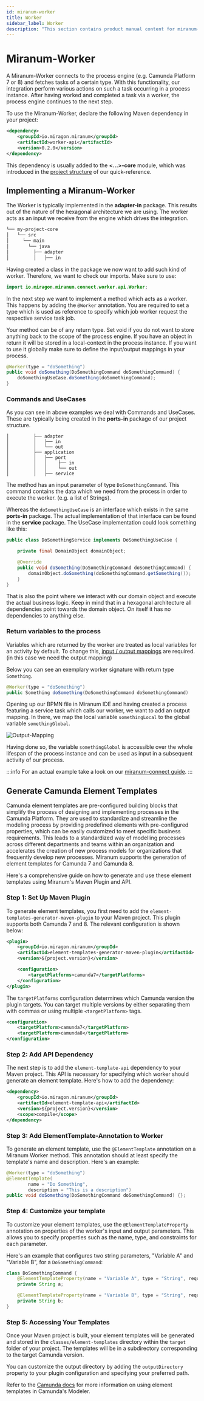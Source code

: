 ```yaml
---
id: miranum-worker
title: Worker
sidebar_label: Worker
description: "This section contains product manual content for miranum-worker."
---
```


# Miranum-Worker
A Miranum-Worker connects to the process engine (e.g. Camunda Platform 7 or 8) and fetches tasks of a certain type.
With this functionality, our integration perform various actions on such a task occurring in a process instance. After having
worked and completed a task via a worker, the process engine continues to the next step. 

To use the Miranum-Worker, declare the following Maven dependency in your project:
```xml
<dependency>
    <groupId>io.miragon.miranum</groupId>
    <artifactId>worker-api</artifactId>
    <version>0.2.0</version>
</dependency>
```

This dependency is usually added to the **<...>-core** module, which was introduced in the 
[project structure](./quick-reference.md#project-structure) of our quick-reference. 

## Implementing a Miranum-Worker 
The Worker is typically implemented in the **adapter-in** package. This results out of the nature of the hexagonal architecture 
we are using. The worker acts as an input we receive from the engine which drives the integration.
```bash
└── my-project-core
│   └── src
│     └── main
│       └── java
│         ├── adapter
│         │   ├── in
```

Having created a class in the package we now want to add such kind of worker. Therefore, we want to check our imports. 
Make sure to use:
```java
import io.miragon.miranum.connect.worker.api.Worker;
```

In the next step we want to implement a method which acts as a worker. 
This happens by adding the `@Worker` annotation. You are required to set a type which is used as reference to specify which 
job worker request the respective service task job. 

Your method can be of any return type. Set void if you do not want to store anything back to the scope of the process engine. 
If you have an object in return it will be stored in a local-context in the process instance. If you want to use it globally 
make sure to define the input/output mappings in your process.

```java
@Worker(type = "doSomething") 
public void doSomething(DoSomethingCommand doSomethingCommand) {
    doSomethingUseCase.doSomething(doSomethingCommand);
}
```

### Commands and UseCases
As you can see in above examples we deal with Commands and UseCases. These are typically being created in the **ports-in** package
of our project structure.
```
│         ├── adapter
│         │   ├── in
│         │   └── out
│         ├── application
│         │   ├── port
│         │   │    ├── in
│         │   │    └── out
│         │   ├── service
```
The method has an input parameter of type `DoSomethingCommand`. This command contains the data which we need from 
the process in order to execute the worker. (e.g. a list of Strings). 

Whereas the `doSomethingUseCase` is an interface which exists in the same **ports-in** package.
The actual implementation of that interface can be found in the **service** package. The UseCase implementation could look
something like this:
```java
public class DoSomethingService implements DoSomethingUseCase {

    private final DomainObject domainObject;

    @Override
    public void doSomething(DoSomethingCommand doSomethingCommand) {
        domainObject.doSomething(doSomethingCommand.getSomething());
    }
}
```

That is also the point where we interact with our domain object and execute the actual business logic. Keep in mind that 
in a hexagonal architecture all dependencies point towards the domain object. On itself it has no dependencies to anything else. 

### Return variables to the process
Variables which are returned by the worker are treated as local variables for an activity by default. To change this,
[input / output mappings](https://docs.camunda.io/docs/components/concepts/variables/#inputoutput-variable-mappings) 
are required. (in this case we need the output mapping)

Below you can see an exemplary worker signature with return type `Something`. 
```java
@Worker(type = "doSomething") 
public Something doSomething(DoSomethingCommand doSomethingCommand) 
```

Opening up our BPMN file in Miranum IDE and having created a process featuring a service task which calls our worker, 
we want to add an output mapping. In there, we map the local variable `somethingLocal` to the global variable `somethingGlobal`. 

![Output-Mapping](../static/img/output-mapping.png)

Having done so, the variable `somethingGlobal` is accessible over the whole lifespan of the process instance and can be
used as input in a subsequent activity of our process. 

:::info
For an actual example take a look on our [miranum-connect guide](../../../guides/getting-started/pizza-order-miranum.md).
:::


## Generate Camunda Element Templates

Camunda element templates are pre-configured building blocks that simplify the process of designing and implementing processes
in the Camunda Platform. They are used to standardize and streamline the modeling process by providing predefined elements with 
pre-configured properties, which can be easily customized to meet specific business requirements. This leads to a standardized way 
of modelling processes across different departments and teams within an organization and accelerates the creation of new process models 
for organizations that frequently develop new processes.
Miranum supports the generation of element templates for Camunda 7 and Camunda 8.

Here's a comprehensive guide on how to generate and use these element templates using Miranum's Maven Plugin and API.

### Step 1: Set Up Maven Plugin
To generate element templates, you first need to add the `element-templates-generator-maven-plugin` to your Maven project.
This plugin supports both Camunda 7 and 8. The relevant configuration is shown below:

```xml
<plugin>
    <groupId>io.miragon.miranum</groupId>
    <artifactId>element-templates-generator-maven-plugin</artifactId>
    <version>${project.version}</version>

    <configuration>
        <targetPlatforms>camunda7</targetPlatforms>
    </configuration>
</plugin>
```

The `targetPlatforms` configuration determines which Camunda version the plugin targets. You can target multiple versions by either separating them with commas or using multiple `<targetPlatform>` tags.
```xml
<configuration>
    <targetPlatform>camunda7</targetPlatform>
    <targetPlatform>camunda8</targetPlatform>
</configuration>
```

### Step 2: Add API Dependency

The next step is to add the `element-template-api` dependency to your Maven project. This API is necessary for specifying which worker should generate an element template.
Here's how to add the dependency:

```xml
<dependency>
    <groupId>io.miragon.miranum</groupId>
    <artifactId>element-template-api</artifactId>
    <version>${project.version}</version>
    <scope>compile</scope>
</dependency>
```

### Step 3: Add ElementTemplate-Annotation to Worker

To generate an element template, use the `@ElementTemplate` annotation on a Miranum Worker method.
This annotation should at least specify the template's name and description.
Here's an example:
```java
@Worker(type = "doSomething")
@ElementTemplate(
        name = "Do Something",
        description = "This is a description")
public void doSomething(DoSomethingCommand doSomethingCommand) {};
```

### Step 4: Customize your template
To customize your element templates, use the `@ElementTemplateProperty` annotation on properties of the worker's input and output parameters.
This allows you to specify properties such as the name, type, and constraints for each parameter.

Here's an example that configures two string parameters, "Variable A" and "Variable B", for a `DoSomethingCommand`:
```java
class DoSomethingCommand {
    @ElementTemplateProperty(name = "Variable A", type = "String", required = true)
    private String a;

    @ElementTemplateProperty(name = "Variable B", type = "String", required = true)
    private String b;
}
```

### Step 5: Accessing Your Templates

Once your Maven project is built, your element templates will be generated and stored in the `classes/element-templates` directory within the `target` folder of your project. 
The templates will be in a subdirectory corresponding to the target Camunda version.

You can customize the output directory by adding the `outputDirectory` property to your plugin configuration and specifying your preferred path.

Refer to the [Camunda docs](https://docs.camunda.io/docs/components/modeler/desktop-modeler/element-templates/about-templates/) for more information on using element templates in Camunda's Modeler.